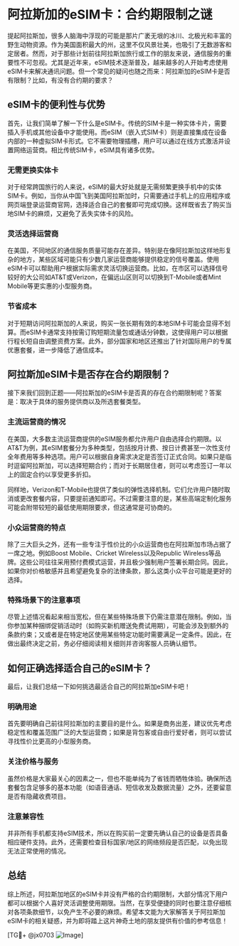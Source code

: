 # 阿拉斯加的eSIM卡：合约期限制之谜

提起阿拉斯加，很多人脑海中浮现的可能是那片广袤无垠的冰川、北极光和丰富的野生动物资源。作为美国面积最大的州，这里不仅风景壮美，也吸引了无数游客和定居者。然而，对于那些计划前往阿拉斯加旅行或工作的朋友来说，通信服务的重要性不可忽视。尤其是近年来，eSIM技术逐渐普及，越来越多的人开始考虑使用eSIM卡来解决通讯问题。但一个常见的疑问也随之而来：阿拉斯加的eSIM卡是否有限制？比如，有没有合约期的要求？

## eSIM卡的便利性与优势

首先，让我们简单了解一下什么是eSIM卡。传统的SIM卡是一种实体卡片，需要插入手机或其他设备中才能使用。而eSIM（嵌入式SIM卡）则是直接集成在设备内部的一种虚拟SIM卡形式。它不需要物理插槽，用户可以通过在线方式激活并设置网络运营商。相比传统SIM卡，eSIM具有诸多优势。

### 无需更换实体卡

对于经常跨国旅行的人来说，eSIM的最大好处就是无需频繁更换手机中的实体SIM卡。例如，当你从中国飞到美国阿拉斯加时，只需要通过手机上的应用程序或网页端登录运营商官网，选择适合自己的套餐即可完成切换。这样既省去了购买当地SIM卡的麻烦，又避免了丢失实体卡的风险。

### 灵活选择运营商

在美国，不同地区的通信服务质量可能存在差异。特别是在像阿拉斯加这样地形复杂的地方，某些区域可能只有少数几家运营商能够提供稳定的信号覆盖。使用eSIM卡可以帮助用户根据实际需求灵活切换运营商。比如，在市区可以选择信号较好的大公司如AT&T或Verizon，在偏远山区则可以切换到T-Mobile或者Mint Mobile等更实惠的小型服务商。

### 节省成本

对于短期访问阿拉斯加的人来说，购买一张长期有效的本地SIM卡可能会显得不划算。而eSIM卡通常支持按需订购短期流量包或通话分钟数，这使得用户可以根据行程长短自由调整资费方案。此外，部分国家和地区还推出了针对国际用户的专属优惠套餐，进一步降低了通信成本。

## 阿拉斯加eSIM卡是否存在合约期限制？

接下来我们回到正题——阿拉斯加的eSIM卡是否真的存在合约期限制呢？答案是：取决于具体的服务提供商以及所选套餐类型。

### 主流运营商的情况

在美国，大多数主流运营商提供的eSIM服务都允许用户自由选择合约期限。以AT&T为例，其eSIM套餐分为多种类型，包括按月计费、按日计费甚至一次性支付全年费用等多种选项。用户可以根据自身需求决定是否签订正式合同。如果只是临时逗留阿拉斯加，可以选择短期合约；而对于长期居住者，则可以考虑签订一年以上的固定合约以享受更多折扣。

同样地，Verizon和T-Mobile也提供了类似的弹性选择机制。它们允许用户随时取消或更改套餐内容，只要提前通知即可。不过需要注意的是，某些高端定制化服务可能会附带较短的最低使用期限要求，但这通常是可协商的。

### 小众运营商的特点

除了三大巨头之外，还有一些专注于性价比的小众运营商也在阿拉斯加市场占据了一席之地。例如Boost Mobile、Cricket Wireless以及Republic Wireless等品牌。这些公司往往采用预付费模式运营，并且极少强制用户签署长期合同。因此，如果你对价格敏感并且希望避免复杂的法律条款，那么这类小众平台可能是更好的选择。

### 特殊场景下的注意事项

尽管上述情况看起来相当宽松，但在某些特殊场景下仍需注意潜在限制。例如，当你参加某种捆绑促销活动时（如购买新机赠送免费试用期），可能会涉及到额外的条款约束；又或者是在特定地区使用某些特定功能时需要满足一定条件。因此，在做出最终决定之前，务必仔细阅读相关细则并咨询客服人员确认细节。

## 如何正确选择适合自己的eSIM卡？

最后，让我们总结一下如何挑选最适合自己的阿拉斯加eSIM卡吧！

### 明确用途

首先要明确自己前往阿拉斯加的主要目的是什么。如果是商务出差，建议优先考虑稳定性和覆盖范围广泛的大型运营商；如果是背包客或自由行爱好者，则可以尝试寻找性价比更高的小型服务商。

### 关注价格与服务

虽然价格是大家最关心的因素之一，但也不能单纯为了省钱而牺牲体验。确保所选套餐包含足够多的基本功能（如语音通话、短信收发及数据流量）之外，还要留意是否有隐藏收费项目。

### 注意兼容性

并非所有手机都支持eSIM技术，所以在购买前一定要先确认自己的设备是否具备相应硬件支持。此外，还需要检查目标国家/地区的网络频段是否匹配，以免出现无法正常使用的情况。

## 总结

综上所述，阿拉斯加地区的eSIM卡并没有严格的合约期限制，大部分情况下用户都可以根据个人喜好灵活调整使用期限。当然，在享受便捷的同时也要注意仔细核对各项条款细节，以免产生不必要的麻烦。希望本文能为大家解答关于阿拉斯加eSIM卡的相关疑惑，并为即将踏上这片神奇土地的朋友提供有价值的参考信息！

[TG💪+ @jx0703 ![Image](https://github.com/user-attachments/assets/dbca1d08-cadb-493c-b0ec-ad6f7a83f270)]